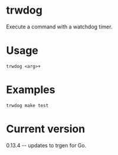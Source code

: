 # trwdog

Execute a command with a watchdog timer.

# Usage

    trwdog <arg>+

# Examples

    trwdog make test

# Current version

0.13.4 -- updates to trgen for Go.
